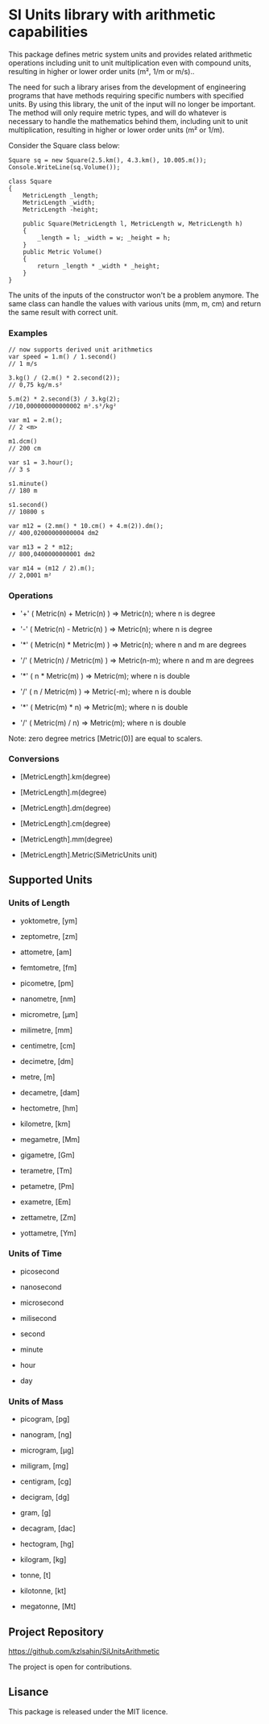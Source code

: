 ﻿# **SI Units library with arithmetic capabilities**

This package defines metric system units and provides related arithmetic operations including unit to unit multiplication even with compound units, resulting in higher or lower order units (m², 1/m or m/s)..

The need for such a library arises from the development of engineering programs that have methods requiring specific numbers with specified units.
 By using this library, the unit of the input will no longer be important. 
 The method will only require metric types, and will do whatever is necessary to handle the mathematics behind them, 
 including unit to unit multiplication, resulting in higher or lower order units (m² or 1/m).

Consider the Square class below:

```
Square sq = new Square(2.5.km(), 4.3.km(), 10.005.m());
Console.WriteLine(sq.Volume());

class Square
{
    MetricLength _length;
    MetricLength _width;
    MetricLength -height;

    public Square(MetricLength l, MetricLength w, MetricLength h)
    {
        _length = l; _width = w; _height = h;
    }
    public Metric Volume()
    {
        return _length * _width * _height;
    }
}
```

The units of the inputs of the constructor won't be a problem anymore.
The same class can handle the values with various units (mm, m, cm) and return the same result with correct unit.


### **Examples**

```
// now supports derived unit arithmetics
var speed = 1.m() / 1.second()
// 1 m/s

3.kg() / (2.m() * 2.second(2));
// 0,75 kg/m.s²

5.m(2) * 2.second(3) / 3.kg(2);
//10,000000000000002 m².s³/kg²

var m1 = 2.m();
// 2 <m>

m1.dcm()
// 200 cm

var s1 = 3.hour();
// 3 s

s1.minute()
// 180 m

s1.second()
// 10800 s

var m12 = (2.mm() * 10.cm() + 4.m(2)).dm();
// 400,02000000000004 dm2

var m13 = 2 * m12;
// 800,0400000000001 dm2

var m14 = (m12 / 2).m();
// 2,0001 m²

```

### **Operations**

- '+' ( Metric(n) + Metric(n) ) => Metric(n); where n is degree

- '-' ( Metric(n) - Metric(n) ) => Metric(n); where n is degree

- '*'  ( Metric(n) * Metric(m) ) => Metric(n); where n and m are degrees

- '/'  ( Metric(n) / Metric(m) ) => Metric(n-m); where n and m are degrees

- '*'  ( n *  Metric(m) ) => Metric(m);  where n is double 

- '/'  ( n / Metric(m) ) => Metric(-m); where n is double

- '*'  ( Metric(m) * n) => Metric(m);  where n is double

- '/'  ( Metric(m)  / n) => Metric(m); where n is double

Note: zero degree metrics [Metric(0)] are equal to scalers.

### **Conversions**

- [MetricLength].km(degree)

- [MetricLength].m(degree)

- [MetricLength].dm(degree)

- [MetricLength].cm(degree)

- [MetricLength].mm(degree)

- [MetricLength].Metric(SiMetricUnits unit)


## **Supported Units**

### Units of Length

- yoktometre, [ym]

- zeptometre, [zm]

- attometre, [am]

- femtometre, [fm]

- picometre, [pm]

- nanometre, [nm]

- micrometre, [µm]

- milimetre, [mm]

- centimetre, [cm]

- decimetre, [dm]

- metre, [m]

- decametre, [dam]

- hectometre, [hm]

- kilometre, [km]

- megametre, [Mm]

- gigametre, [Gm]

- terametre, [Tm]

- petametre, [Pm]

- exametre, [Em]

- zettametre, [Zm]

- yottametre, [Ym]

### Units of Time

- picosecond

- nanosecond

- microsecond

- milisecond

- second

- minute

- hour

- day

### Units of Mass

- picogram, [pg]

- nanogram, [ng]

- microgram, [µg]

- miligram, [mg]

- centigram, [cg]

- decigram, [dg]

- gram, [g]

- decagram, [dac]

- hectogram, [hg]

- kilogram, [kg]

- tonne, [t]

- kilotonne, [kt]

- megatonne, [Mt]



## **Project Repository**

https://github.com/kzlsahin/SiUnitsArithmetic

The project is open for contributions.

## **Lisance**

This package is released under the MIT licence.
